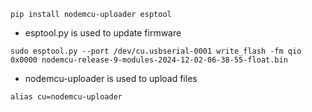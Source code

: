 ```
pip install nodemcu-uploader esptool
```

* esptool.py is used to update firmware
```
sudo esptool.py --port /dev/cu.usbserial-0001 write_flash -fm qio 0x0000 nodemcu-release-9-modules-2024-12-02-06-38-55-float.bin
```

* nodemcu-uploader is used to upload files

```
alias cu=nodemcu-uploader
```


